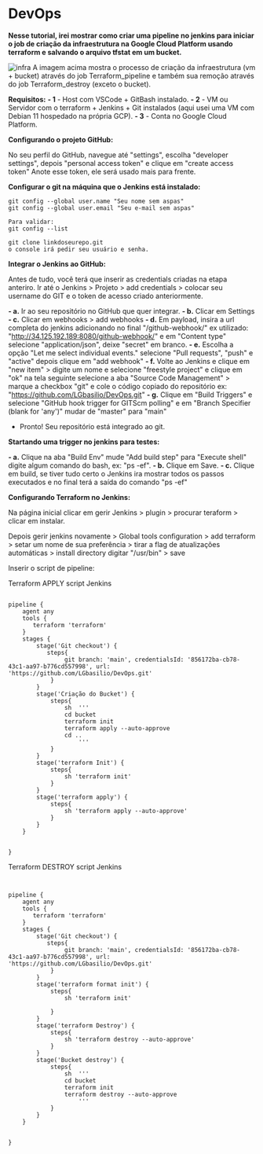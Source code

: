 # DevOps

**Nesse tutorial, irei mostrar como criar uma pipeline no jenkins para iniciar o job de criação da infraestrutura na Google Cloud Platform usando terraform e salvando o arquivo tfstat em um bucket.**


![infra](https://user-images.githubusercontent.com/97743829/175945901-dcb02abf-c3cf-41e3-8ba4-d66d4d7ebfb4.JPG)
A imagem acima mostra o processo de criação da infraestrutura (vm + bucket) através do job Terraform_pipeline e também sua remoção através do job Terraform_destroy (exceto o bucket).

**Requisitos:**
**- 1** - Host com VSCode + GitBash instalado.
**- 2** - VM ou Servidor com o terraform + Jenkins + Git instalados (aqui usei uma VM com Debian 11 hospedado na própria GCP).
**- 3** - Conta no Google Cloud Platform.

**Configurando o projeto GitHub:**

No seu perfil do GitHub, navegue até "settings", escolha "developer settings", depois "personal access token" e clique em "create access token" 
Anote esse token, ele será usado mais para frente.

**Configurar o git na máquina que o Jenkins está instalado:**

```
git config --global user.name "Seu nome sem aspas"
git config --global user.email "Seu e-mail sem aspas"

Para validar:
git config --list

git clone linkdoseurepo.git
o console irá pedir seu usuário e senha.

```

**Integrar o Jenkins ao GitHub:**

Antes de tudo, você terá que inserir as credentials criadas na etapa anteriro.
Ir até o Jenkins > Projeto > add credentials > colocar seu username do GIT e o token de acesso criado anteriormente.

**- a.** Ir ao seu repositório no GitHub que quer integrar.
**- b.** Clicar em Settings
**- c.** Clicar em webhooks > add webhooks
**- d.** Em payload, insira a url completa do jenkins adicionando no final "/github-webhook/" ex utilizado: "http://34.125.192.189:8080/github-webhook/" 
e em "Content type" selecione "application/json", deixe "secret" em branco.
**- e.** Escolha a opção "Let me select individual events." selecione "Pull requests", "push" e "active" depois clique em "add webhook"
**- f.** Volte ao Jenkins e clique em "new item" > digite um nome e selecione "freestyle project"  e clique em "ok"
na tela seguinte selecione a aba  "Source Code Management" > marque a checkbox "git" e cole o código copiado do repositório ex: "https://github.com/LGbasilio/DevOps.git"
**- g.** Clique em "Build Triggers" e selecione "GitHub hook trigger for GITScm polling" e em "Branch Specifier (blank for 'any')" mudar de "master" para "main"

* Pronto! Seu repositório está integrado ao git.

**Startando uma trigger no jenkins para testes:**

**- a.** Clique na aba "Build Env" mude "Add build step" para "Execute shell" digite algum comando do bash, ex: "ps -ef".
**- b.** Clique em Save.
**- c.** Clique em build, se tiver tudo certo o Jenkins ira mostrar todos os passos executados e no final terá a saída do comando "ps -ef"

**Configurando Terraform no Jenkins:**

Na página inicial clicar em gerir Jenkins > plugin > procurar teraform > clicar em instalar.

Depois gerir jenkins novamente > Global tools configuration > add terraform > setar um nome de sua preferência > tirar a flag de atualizações automáticas >
install directory digitar "/usr/bin" > save


Inserir o script de pipeline:

Terraform APPLY script Jenkins
```

pipeline {
    agent any
    tools {
       terraform 'terraform'
    }
    stages {
        stage('Git checkout') {
           steps{
                git branch: 'main', credentialsId: '856172ba-cb78-43c1-aa97-b776cd557998', url: 'https://github.com/LGbasilio/DevOps.git'
            }
        }
        stage('Criação do Bucket') {
            steps{
                sh  '''
                cd bucket
                terraform init
                terraform apply --auto-approve
                cd ..
                    '''
            }
        }
        stage('terraform Init') {
            steps{
                sh 'terraform init'
            }
        }
        stage('terraform apply') {
            steps{
                sh 'terraform apply --auto-approve'
            }
        }
    }

    
}
```
Terraform DESTROY script Jenkins

```


pipeline {
    agent any
    tools {
       terraform 'terraform'
    }
    stages {
        stage('Git checkout') {
           steps{
                git branch: 'main', credentialsId: '856172ba-cb78-43c1-aa97-b776cd557998', url: 'https://github.com/LGbasilio/DevOps.git'
            }
        }
        stage('terraform format init') {
            steps{
                sh 'terraform init'
                
            }
        }
        stage('terraform Destroy') {
            steps{
                sh 'terraform destroy --auto-approve'
            }
        }
        stage('Bucket destroy') {
            steps{
                sh  '''
                cd bucket
                terraform init
                terraform destroy --auto-approve
                    '''
            }
        }
    }

    
}
```





 
